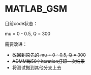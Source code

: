 # MATLAB_GSM

目前code状态：

mu = 0 - 0.5, Q = 300

需要改进：

- ~~改回到原先的 mu = 0 - 0.5, Q = 300~~
- ~~ADMM每50个iteration打印一次结果~~
- 将测试搬到其他分支上去